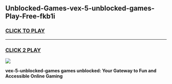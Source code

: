 
## Unblocked-Games-vex-5-unblocked-games-Play-Free-fkb1i
<h3>
<a href="https://premium76.site?title=vex-5-unblocked-games&ref=20M">CLICK TO PLAY</a></h3>
<hr>

<h3>
<a href="https://premium76.site?title=vex-5-unblocked-games&ref=20M">CLICK 2 PLAY</a>
  
</h3>

<a href="https://premium76.site?title=vex-5-unblocked-games&ref=19M"><img src="https://clearcache.store/games.png"></a>


**vex-5-unblocked-games games unblocked: Your Gateway to Fun and Accessible Online Gaming**
